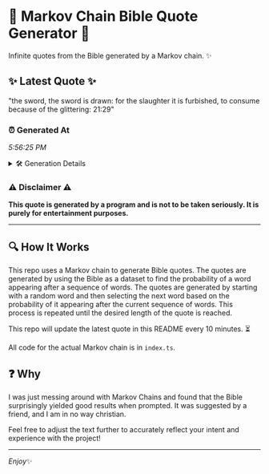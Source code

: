# 📖 Markov Chain Bible Quote Generator 📖

Infinite quotes from the Bible generated by a Markov chain. ✨

## ✨ Latest Quote ✨
"the sword, the sword is drawn: for the slaughter it is furbished, to consume because of the glittering: 21:29"

### ⏰ Generated At
*5:56:25 PM*

<details>
    <summary>🛠️ Generation Details</summary>
    <p>
        <strong>🌱 Seed:</strong> the<br>
        <strong>🔄 Iterations:</strong> 18<br>
        <strong>📜 Context History:</strong><br>[ the ]: sword,<br>[ the, sword, ]: the<br>[ the, sword,, the ]: sword<br>[ the, sword,, the, sword ]: is<br>[ the, sword,, the, sword, is ]: drawn:<br>[ the, sword,, the, sword, is, drawn: ]: for<br>[ sword,, the, sword, is, drawn:, for ]: the<br>[ the, sword, is, drawn:, for, the ]: slaughter<br>[ sword, is, drawn:, for, the, slaughter ]: it<br>[ is, drawn:, for, the, slaughter, it ]: is<br>[ drawn:, for, the, slaughter, it, is ]: furbished,<br>[ for, the, slaughter, it, is, furbished, ]: to<br>[ the, slaughter, it, is, furbished,, to ]: consume<br>[ slaughter, it, is, furbished,, to, consume ]: because<br>[ it, is, furbished,, to, consume, because ]: of<br>[ is, furbished,, to, consume, because, of ]: the<br>[ furbished,, to, consume, because, of, the ]: glittering:<br>[ to, consume, because, of, the, glittering: ]: 21:29<br>
    </p>
</details>

### ⚠️ Disclaimer ⚠️
**This quote is generated by a program and is not to be taken seriously. It is purely for entertainment purposes.**

---

## 🔍 How It Works

This repo uses a Markov chain to generate Bible quotes. The quotes are generated by using the Bible as a dataset to find the probability of a word appearing after a sequence of words. The quotes are generated by starting with a random word and then selecting the next word based on the probability of it appearing after the current sequence of words. This process is repeated until the desired length of the quote is reached.

This repo will update the latest quote in this README every 10 minutes. ⏳

All code for the actual Markov chain is in `index.ts`.

## ❓ Why

I was just messing around with Markov Chains and found that the Bible surprisingly yielded good results when prompted. 
It was suggested by a friend, and I am in no way christian.

Feel free to adjust the text further to accurately reflect your intent and experience with the project!

---

*Enjoy*✨
